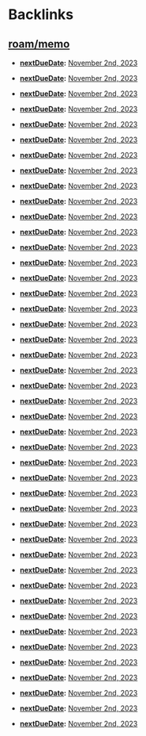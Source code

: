 
# Backlinks
## [roam/memo](<roam/memo.md>)
- **[nextDueDate](<nextDueDate.md>):** [November 2nd, 2023](<November 2nd, 2023.md>)

- **[nextDueDate](<nextDueDate.md>):** [November 2nd, 2023](<November 2nd, 2023.md>)

- **[nextDueDate](<nextDueDate.md>):** [November 2nd, 2023](<November 2nd, 2023.md>)

- **[nextDueDate](<nextDueDate.md>):** [November 2nd, 2023](<November 2nd, 2023.md>)

- **[nextDueDate](<nextDueDate.md>):** [November 2nd, 2023](<November 2nd, 2023.md>)

- **[nextDueDate](<nextDueDate.md>):** [November 2nd, 2023](<November 2nd, 2023.md>)

- **[nextDueDate](<nextDueDate.md>):** [November 2nd, 2023](<November 2nd, 2023.md>)

- **[nextDueDate](<nextDueDate.md>):** [November 2nd, 2023](<November 2nd, 2023.md>)

- **[nextDueDate](<nextDueDate.md>):** [November 2nd, 2023](<November 2nd, 2023.md>)

- **[nextDueDate](<nextDueDate.md>):** [November 2nd, 2023](<November 2nd, 2023.md>)

- **[nextDueDate](<nextDueDate.md>):** [November 2nd, 2023](<November 2nd, 2023.md>)

- **[nextDueDate](<nextDueDate.md>):** [November 2nd, 2023](<November 2nd, 2023.md>)

- **[nextDueDate](<nextDueDate.md>):** [November 2nd, 2023](<November 2nd, 2023.md>)

- **[nextDueDate](<nextDueDate.md>):** [November 2nd, 2023](<November 2nd, 2023.md>)

- **[nextDueDate](<nextDueDate.md>):** [November 2nd, 2023](<November 2nd, 2023.md>)

- **[nextDueDate](<nextDueDate.md>):** [November 2nd, 2023](<November 2nd, 2023.md>)

- **[nextDueDate](<nextDueDate.md>):** [November 2nd, 2023](<November 2nd, 2023.md>)

- **[nextDueDate](<nextDueDate.md>):** [November 2nd, 2023](<November 2nd, 2023.md>)

- **[nextDueDate](<nextDueDate.md>):** [November 2nd, 2023](<November 2nd, 2023.md>)

- **[nextDueDate](<nextDueDate.md>):** [November 2nd, 2023](<November 2nd, 2023.md>)

- **[nextDueDate](<nextDueDate.md>):** [November 2nd, 2023](<November 2nd, 2023.md>)

- **[nextDueDate](<nextDueDate.md>):** [November 2nd, 2023](<November 2nd, 2023.md>)

- **[nextDueDate](<nextDueDate.md>):** [November 2nd, 2023](<November 2nd, 2023.md>)

- **[nextDueDate](<nextDueDate.md>):** [November 2nd, 2023](<November 2nd, 2023.md>)

- **[nextDueDate](<nextDueDate.md>):** [November 2nd, 2023](<November 2nd, 2023.md>)

- **[nextDueDate](<nextDueDate.md>):** [November 2nd, 2023](<November 2nd, 2023.md>)

- **[nextDueDate](<nextDueDate.md>):** [November 2nd, 2023](<November 2nd, 2023.md>)

- **[nextDueDate](<nextDueDate.md>):** [November 2nd, 2023](<November 2nd, 2023.md>)

- **[nextDueDate](<nextDueDate.md>):** [November 2nd, 2023](<November 2nd, 2023.md>)

- **[nextDueDate](<nextDueDate.md>):** [November 2nd, 2023](<November 2nd, 2023.md>)

- **[nextDueDate](<nextDueDate.md>):** [November 2nd, 2023](<November 2nd, 2023.md>)

- **[nextDueDate](<nextDueDate.md>):** [November 2nd, 2023](<November 2nd, 2023.md>)

- **[nextDueDate](<nextDueDate.md>):** [November 2nd, 2023](<November 2nd, 2023.md>)

- **[nextDueDate](<nextDueDate.md>):** [November 2nd, 2023](<November 2nd, 2023.md>)

- **[nextDueDate](<nextDueDate.md>):** [November 2nd, 2023](<November 2nd, 2023.md>)

- **[nextDueDate](<nextDueDate.md>):** [November 2nd, 2023](<November 2nd, 2023.md>)

- **[nextDueDate](<nextDueDate.md>):** [November 2nd, 2023](<November 2nd, 2023.md>)

- **[nextDueDate](<nextDueDate.md>):** [November 2nd, 2023](<November 2nd, 2023.md>)

- **[nextDueDate](<nextDueDate.md>):** [November 2nd, 2023](<November 2nd, 2023.md>)

- **[nextDueDate](<nextDueDate.md>):** [November 2nd, 2023](<November 2nd, 2023.md>)

- **[nextDueDate](<nextDueDate.md>):** [November 2nd, 2023](<November 2nd, 2023.md>)

- **[nextDueDate](<nextDueDate.md>):** [November 2nd, 2023](<November 2nd, 2023.md>)

- **[nextDueDate](<nextDueDate.md>):** [November 2nd, 2023](<November 2nd, 2023.md>)

- **[nextDueDate](<nextDueDate.md>):** [November 2nd, 2023](<November 2nd, 2023.md>)

